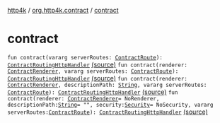 [http4k](../index.md) / [org.http4k.contract](index.md) / [contract](./contract.md)

# contract

`fun contract(vararg serverRoutes: `[`ContractRoute`](-contract-route/index.md)`): `[`ContractRoutingHttpHandler`](-contract-routing-http-handler/index.md) [(source)](https://github.com/http4k/http4k/blob/master/http4k-contract/src/main/kotlin/org/http4k/contract/extensions.kt#L7)
`fun contract(renderer: `[`ContractRenderer`](-contract-renderer/index.md)`, vararg serverRoutes: `[`ContractRoute`](-contract-route/index.md)`): `[`ContractRoutingHttpHandler`](-contract-routing-http-handler/index.md) [(source)](https://github.com/http4k/http4k/blob/master/http4k-contract/src/main/kotlin/org/http4k/contract/extensions.kt#L8)
`fun contract(renderer: `[`ContractRenderer`](-contract-renderer/index.md)`, descriptionPath: `[`String`](https://kotlinlang.org/api/latest/jvm/stdlib/kotlin/-string/index.html)`, vararg serverRoutes: `[`ContractRoute`](-contract-route/index.md)`): `[`ContractRoutingHttpHandler`](-contract-routing-http-handler/index.md) [(source)](https://github.com/http4k/http4k/blob/master/http4k-contract/src/main/kotlin/org/http4k/contract/extensions.kt#L9)
`fun contract(renderer: `[`ContractRenderer`](-contract-renderer/index.md)` = NoRenderer, descriptionPath: `[`String`](https://kotlinlang.org/api/latest/jvm/stdlib/kotlin/-string/index.html)` = "", security: `[`Security`](-security/index.md)` = NoSecurity, vararg serverRoutes: `[`ContractRoute`](-contract-route/index.md)`): `[`ContractRoutingHttpHandler`](-contract-routing-http-handler/index.md) [(source)](https://github.com/http4k/http4k/blob/master/http4k-contract/src/main/kotlin/org/http4k/contract/extensions.kt#L10)
